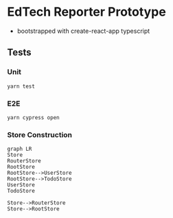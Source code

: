 # EdTech Reporter Prototype

- bootstrapped with create-react-app typescript

## Tests

### Unit

`yarn test`

### E2E

`yarn cypress open`

### Store Construction

```mermaid
graph LR
Store
RouterStore
RootStore
RootStore-->UserStore
RootStore-->TodoStore
UserStore
TodoStore

Store-->RouterStore
Store-->RootStore
```
